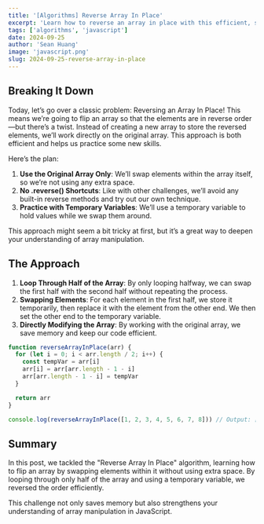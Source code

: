 ```yaml
---
title: '[Algorithms] Reverse Array In Place'
excerpt: 'Learn how to reverse an array in place with this efficient, space-saving technique. In this post, we’ll explore swapping elements directly within the original array without creating a new one, practicing some key array manipulation skills along the way. Perfect for those looking to level up their JavaScript skills!'
tags: ['algorithms', 'javascript']
date: 2024-09-25
author: 'Sean Huang'
image: 'javascript.png'
slug: 2024-09-25-reverse-array-in-place
---
```


## Breaking It Down

Today, let’s go over a classic problem: Reversing an Array In Place! This means we’re going to flip an array so that the elements are in reverse order—but there’s a twist. Instead of creating a new array to store the reversed elements, we’ll work directly on the original array. This approach is both efficient and helps us practice some new skills.

Here’s the plan:

1. **Use the Original Array Only**: We’ll swap elements within the array itself, so we’re not using any extra space.
2. **No .reverse() Shortcuts**: Like with other challenges, we’ll avoid any built-in reverse methods and try out our own technique.
3. **Practice with Temporary Variables**: We’ll use a temporary variable to hold values while we swap them around.

This approach might seem a bit tricky at first, but it’s a great way to deepen your understanding of array manipulation.

## The Approach

1. **Loop Through Half of the Array**: By only looping halfway, we can swap the first half with the second half without repeating the process.
2. **Swapping Elements**: For each element in the first half, we store it temporarily, then replace it with the element from the other end. We then set the other end to the temporary variable.
3. **Directly Modifying the Array**: By working with the original array, we save memory and keep our code efficient.

```javascript
function reverseArrayInPlace(arr) {
  for (let i = 0; i < arr.length / 2; i++) {
    const tempVar = arr[i]
    arr[i] = arr[arr.length - 1 - i]
    arr[arr.length - 1 - i] = tempVar
  }

  return arr
}

console.log(reverseArrayInPlace([1, 2, 3, 4, 5, 6, 7, 8])) // Output: [8, 7, 6, 5, 4, 3, 2, 1]
```

## Summary

In this post, we tackled the "Reverse Array In Place" algorithm, learning how to flip an array by swapping elements within it without using extra space. By looping through only half of the array and using a temporary variable, we reversed the order efficiently.

This challenge not only saves memory but also strengthens your understanding of array manipulation in JavaScript.
